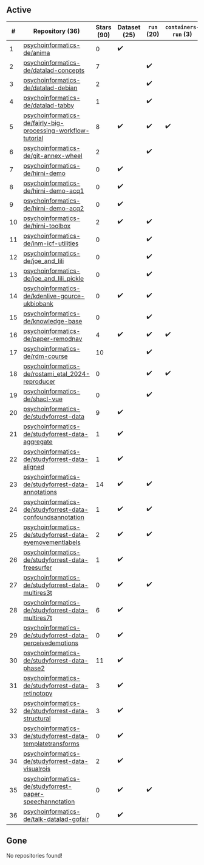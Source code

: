 ## Active
| # | Repository (36) | Stars (90) | Dataset (25) | `run` (20) | `containers-run` (3) | Last Modified |
| --- | --- | --- | --- | --- | --- | --- |
| 1 | [psychoinformatics-de/anima](https://github.com/psychoinformatics-de/anima) | 0 | :heavy_check_mark: |  |  | 2018-12-14 21:01:18+00:00 |
| 2 | [psychoinformatics-de/datalad-concepts](https://github.com/psychoinformatics-de/datalad-concepts) | 7 |  | :heavy_check_mark: |  | 2025-06-17 05:52:09+00:00 |
| 3 | [psychoinformatics-de/datalad-debian](https://github.com/psychoinformatics-de/datalad-debian) | 2 |  | :heavy_check_mark: |  | 2023-04-26 09:47:00+00:00 |
| 4 | [psychoinformatics-de/datalad-tabby](https://github.com/psychoinformatics-de/datalad-tabby) | 1 |  | :heavy_check_mark: |  | 2024-04-26 16:00:27+00:00 |
| 5 | [psychoinformatics-de/fairly-big-processing-workflow-tutorial](https://github.com/psychoinformatics-de/fairly-big-processing-workflow-tutorial) | 8 | :heavy_check_mark: | :heavy_check_mark: | :heavy_check_mark: | 2022-02-09 07:20:34+00:00 |
| 6 | [psychoinformatics-de/git-annex-wheel](https://github.com/psychoinformatics-de/git-annex-wheel) | 2 |  | :heavy_check_mark: |  | 2025-07-22 04:19:51+00:00 |
| 7 | [psychoinformatics-de/hirni-demo](https://github.com/psychoinformatics-de/hirni-demo) | 0 | :heavy_check_mark: |  |  | 2021-01-27 10:26:06+00:00 |
| 8 | [psychoinformatics-de/hirni-demo-acq1](https://github.com/psychoinformatics-de/hirni-demo-acq1) | 0 | :heavy_check_mark: |  |  | 2020-09-22 12:04:41+00:00 |
| 9 | [psychoinformatics-de/hirni-demo-acq2](https://github.com/psychoinformatics-de/hirni-demo-acq2) | 0 | :heavy_check_mark: |  |  | 2020-09-22 12:04:10+00:00 |
| 10 | [psychoinformatics-de/hirni-toolbox](https://github.com/psychoinformatics-de/hirni-toolbox) | 2 | :heavy_check_mark: | :heavy_check_mark: |  | 2021-05-03 07:18:57+00:00 |
| 11 | [psychoinformatics-de/inm-icf-utilities](https://github.com/psychoinformatics-de/inm-icf-utilities) | 0 |  | :heavy_check_mark: |  | 2024-09-12 13:04:27+00:00 |
| 12 | [psychoinformatics-de/joe_and_lili](https://github.com/psychoinformatics-de/joe_and_lili) | 0 |  | :heavy_check_mark: |  | 2024-05-22 16:21:10+00:00 |
| 13 | [psychoinformatics-de/joe_and_lili_pickle](https://github.com/psychoinformatics-de/joe_and_lili_pickle) | 0 |  | :heavy_check_mark: |  | 2024-03-06 07:24:44+00:00 |
| 14 | [psychoinformatics-de/kdenlive-gource-ukbiobank](https://github.com/psychoinformatics-de/kdenlive-gource-ukbiobank) | 0 | :heavy_check_mark: | :heavy_check_mark: |  | 2021-06-07 05:57:21+00:00 |
| 15 | [psychoinformatics-de/knowledge-base](https://github.com/psychoinformatics-de/knowledge-base) | 0 |  | :heavy_check_mark: |  | 2024-12-13 12:52:39+00:00 |
| 16 | [psychoinformatics-de/paper-remodnav](https://github.com/psychoinformatics-de/paper-remodnav) | 4 | :heavy_check_mark: | :heavy_check_mark: | :heavy_check_mark: | 2025-06-26 11:47:33+00:00 |
| 17 | [psychoinformatics-de/rdm-course](https://github.com/psychoinformatics-de/rdm-course) | 10 |  | :heavy_check_mark: |  | 2024-12-07 20:17:44+00:00 |
| 18 | [psychoinformatics-de/rostami_etal_2024-reproducer](https://github.com/psychoinformatics-de/rostami_etal_2024-reproducer) | 0 |  | :heavy_check_mark: | :heavy_check_mark: | 2024-05-29 09:16:35+00:00 |
| 19 | [psychoinformatics-de/shacl-vue](https://github.com/psychoinformatics-de/shacl-vue) | 0 |  | :heavy_check_mark: |  | 2025-07-31 22:00:06+00:00 |
| 20 | [psychoinformatics-de/studyforrest-data](https://github.com/psychoinformatics-de/studyforrest-data) | 9 | :heavy_check_mark: |  |  | 2025-06-09 19:00:19+00:00 |
| 21 | [psychoinformatics-de/studyforrest-data-aggregate](https://github.com/psychoinformatics-de/studyforrest-data-aggregate) | 1 | :heavy_check_mark: |  |  | 2024-09-20 04:34:16+00:00 |
| 22 | [psychoinformatics-de/studyforrest-data-aligned](https://github.com/psychoinformatics-de/studyforrest-data-aligned) | 1 | :heavy_check_mark: |  |  | 2023-04-13 15:12:39+00:00 |
| 23 | [psychoinformatics-de/studyforrest-data-annotations](https://github.com/psychoinformatics-de/studyforrest-data-annotations) | 14 | :heavy_check_mark: | :heavy_check_mark: |  | 2021-05-06 11:37:26+00:00 |
| 24 | [psychoinformatics-de/studyforrest-data-confoundsannotation](https://github.com/psychoinformatics-de/studyforrest-data-confoundsannotation) | 1 | :heavy_check_mark: | :heavy_check_mark: |  | 2021-05-11 06:27:28+00:00 |
| 25 | [psychoinformatics-de/studyforrest-data-eyemovementlabels](https://github.com/psychoinformatics-de/studyforrest-data-eyemovementlabels) | 2 | :heavy_check_mark: | :heavy_check_mark: |  | 2023-04-14 08:00:41+00:00 |
| 26 | [psychoinformatics-de/studyforrest-data-freesurfer](https://github.com/psychoinformatics-de/studyforrest-data-freesurfer) | 1 | :heavy_check_mark: |  |  | 2023-04-14 07:20:18+00:00 |
| 27 | [psychoinformatics-de/studyforrest-data-multires3t](https://github.com/psychoinformatics-de/studyforrest-data-multires3t) | 0 | :heavy_check_mark: | :heavy_check_mark: |  | 2023-04-14 08:10:28+00:00 |
| 28 | [psychoinformatics-de/studyforrest-data-multires7t](https://github.com/psychoinformatics-de/studyforrest-data-multires7t) | 6 | :heavy_check_mark: |  |  | 2023-04-14 07:23:53+00:00 |
| 29 | [psychoinformatics-de/studyforrest-data-perceivedemotions](https://github.com/psychoinformatics-de/studyforrest-data-perceivedemotions) | 0 | :heavy_check_mark: |  |  | 2021-05-07 08:07:49+00:00 |
| 30 | [psychoinformatics-de/studyforrest-data-phase2](https://github.com/psychoinformatics-de/studyforrest-data-phase2) | 11 | :heavy_check_mark: |  |  | 2023-04-13 18:54:59+00:00 |
| 31 | [psychoinformatics-de/studyforrest-data-retinotopy](https://github.com/psychoinformatics-de/studyforrest-data-retinotopy) | 3 | :heavy_check_mark: |  |  | 2023-04-14 07:37:58+00:00 |
| 32 | [psychoinformatics-de/studyforrest-data-structural](https://github.com/psychoinformatics-de/studyforrest-data-structural) | 3 | :heavy_check_mark: |  |  | 2023-04-14 07:39:56+00:00 |
| 33 | [psychoinformatics-de/studyforrest-data-templatetransforms](https://github.com/psychoinformatics-de/studyforrest-data-templatetransforms) | 0 | :heavy_check_mark: |  |  | 2023-04-14 07:43:37+00:00 |
| 34 | [psychoinformatics-de/studyforrest-data-visualrois](https://github.com/psychoinformatics-de/studyforrest-data-visualrois) | 2 | :heavy_check_mark: |  |  | 2023-04-14 14:50:51+00:00 |
| 35 | [psychoinformatics-de/studyforrest-paper-speechannotation](https://github.com/psychoinformatics-de/studyforrest-paper-speechannotation) | 0 | :heavy_check_mark: | :heavy_check_mark: |  | 2021-10-26 15:18:57+00:00 |
| 36 | [psychoinformatics-de/talk-datalad-gofair](https://github.com/psychoinformatics-de/talk-datalad-gofair) | 0 | :heavy_check_mark: |  |  | 2018-10-06 18:15:08+00:00 |

## Gone
No repositories found!
